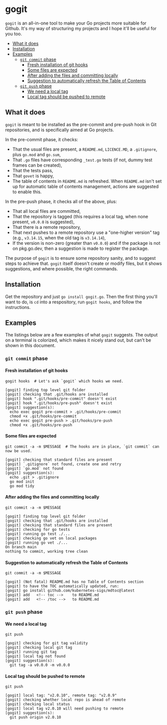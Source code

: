 # gogit

`gogit` is an all-in-one tool to make your Go projects more suitable for Github. It's my way of structuring my projects and I hope it'll be useful for you too.

<!-- toc -->
- [What it does](#what-it-does)
- [Installation](#installation)
- [Examples](#examples)
  - [<code>git commit</code> phase](#git-commit-phase)
    - [Fresh installation of git hooks](#fresh-installation-of-git-hooks)
    - [Some files are expected](#some-files-are-expected)
    - [After adding the files and committing locally](#after-adding-the-files-and-committing-locally)
    - [Suggestion to automatically refresh the Table of Contents](#suggestion-to-automatically-refresh-the-table-of-contents)
  - [<code>git push</code> phase](#git-push-phase)
    - [We need a local tag](#we-need-a-local-tag)
    - [Local tag should be pushed to remote](#local-tag-should-be-pushed-to-remote)
<!-- /toc -->

## What it does

`gogit` is meant to be installed as the pre-commit and pre-push hook in Git repositories, and is specifically aimed at Go projects.

In the pre-commit phase, it checks:

- That the usual files are present, a `README.md`, `LICENCE.MD`, a `.gitignore`, plus `go.mod` and `go.sum`,
- That `.go` files have corresponding `_test.go` tests (if not, dummy test frames can be created),
- That the tests pass,
- That `govet` is happy,
- The table of contents in `README.md` is refreshed. When `README.md` isn't set up for automatic table of contents management, actions are suggested to enable this.

In the pre-push phase, it checks all of the above, plus:

- That all local files are committed,
- That the repository is tagged (this requires a local tag, when none present, `v0.0.0` is suggested),
- That there is a remote repository,
- That next pushes to a remote repository use a "one-higher version" tag (e.g., `v3.14.15`, when the old tag is `v3.14.14`),
- If the version is non-zero (greater than `v0.0.0`) and if the package is not on pkg.go.dev, then a suggestion is made to register the package.

The purpose of `gogit` is to ensure some repository sanity, and to suggest steps to achieve that. `gogit` itself doesn't create or modify files, but it shows suggestions, and where possible, the right commands.

## Installation

Get the repository and just `go install gogit.go`. Then the first thing you'll want to do, is `cd` into a respository, run `gogit hooks`, and follow the instructions.

## Examples

The listings below are a few examples of what `gogit` suggests. The output on a terminal is colorized, which makes it nicely stand out, but can't be shown in this document.

### `git commit` phase

#### Fresh installation of git hooks

```plain
gogit hooks  # Let's ask `gogit` which hooks we need.

[gogit] finding top level git folder
[gogit] checking that .git/hooks are installed
[gogit] hook ".git/hooks/pre-commit" doesn't exist
[gogit] hook ".git/hooks/pre-push" doesn't exist
[gogit] suggestion(s):
  echo exec gogit pre-commit > .git/hooks/pre-commit
  chmod +x .git/hooks/pre-commit
  echo exec gogit pre-push > .git/hooks/pre-push
  chmod +x .git/hooks/pre-push
```

#### Some files are expected

```plain
git commit -a -m $MESSAGE  # The hooks are in place, `git commit` can now be used.

[gogit] checking that standard files are present
[gogit] `.gitignore` not found, create one and retry
[gogit] `go.mod` not found
[gogit] suggestion(s):
  echo .git > .gitignore
  go mod init
  go mod tidy
```

#### After adding the files and committing locally

```plain
git commit -a -m $MESSAGE

[gogit] finding top level git folder
[gogit] checking that .git/hooks are installed
[gogit] checking that standard files are present
[gogit] checking for go tests
[gogit] running go test ./...
[gogit] checking go vet on local packages
[gogit] running go vet ./...
On branch main
nothing to commit, working tree clean
```

#### Suggestion to automatically refresh the Table of Contents

```plain
git commit -a -m $MESSAGE

[gogit] (Not fatal) README.md has no Table of Contents section
[gogit] to have the TOC automatically updated, run:
[gogit] go install github.com/kubernetes-sigs/mdtoc@latest
[gogit] add   <!-- toc -->    to README.md
[gogit] add   <!-- /toc -->   to README.md
```

### `git push` phase

#### We need a local tag

```plain
git push

[gogit] checking for git tag validity
[gogit] checking local git tag
[gogit] running git tag
[gogit] local tag not found
[gogit] suggestion(s):
  git tag -a v0.0.0 -m v0.0.0
```

#### Local tag should be pushed to remote

```plain
git push

[gogit] local tag: "v2.0.10", remote tag: "v2.0.9"
[gogit] checking whether local repo is ahead of remote
[gogit] checking local status
[gogit] local tag v2.0.10 will need pushing to remote
[gogit] suggestion(s):
  git push origin v2.0.10
```
